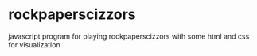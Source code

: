 # rockpaperscizzors
javascript program for playing rockpaperscizzors with some html and css for visualization